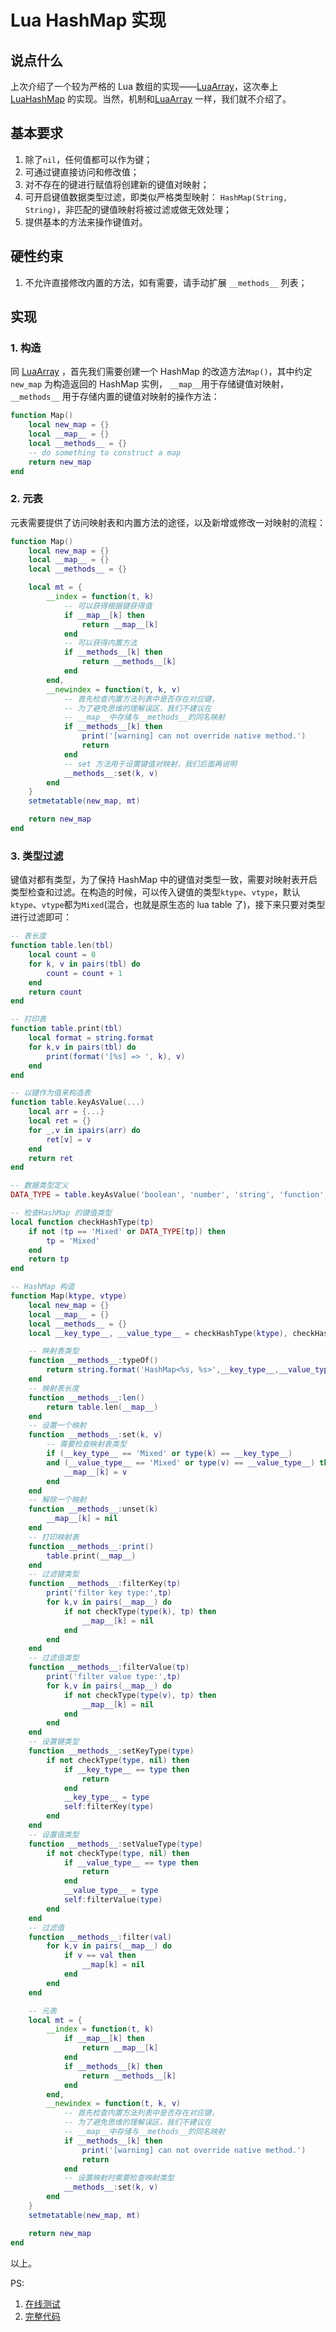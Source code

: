 # Lua HashMap 实现

## 说点什么

上次介绍了一个较为严格的 Lua 数组的实现——[LuaArray](http://www.jianshu.com/p/d6beb48683d2)，这次奉上 [LuaHashMap](https://github.com/DoooReyn/LuaHashMap) 的实现。当然，机制和[LuaArray](http://www.jianshu.com/p/d6beb48683d2) 一样，我们就不介绍了。

## 基本要求

1. 除了`nil`，任何值都可以作为键；
2. 可通过键直接访问和修改值；
3. 对不存在的键进行赋值将创建新的键值对映射；
4. 可开启键值数据类型过滤，即类似严格类型映射： `HashMap(String, String)`，非匹配的键值映射将被过滤或做无效处理；
5. 提供基本的方法来操作键值对。

## 硬性约束

1. 不允许直接修改内置的方法，如有需要，请手动扩展 `__methods__` 列表；

## 实现

### 1. 构造

同 [LuaArray](http://www.jianshu.com/p/d6beb48683d2) ，首先我们需要创建一个 HashMap 的改造方法`Map()`，其中约定 `new_map` 为构造返回的 HashMap 实例， `__map__`用于存储键值对映射，`__methods__` 用于存储内置的键值对映射的操作方法：

```lua
function Map()
    local new_map = {}
    local __map__ = {}
    local __methods__ = {}
    -- do something to construct a map
    return new_map
end
```

### 2. 元表

元表需要提供了访问映射表和内置方法的途径，以及新增或修改一对映射的流程：

```lua
function Map()
    local new_map = {}
    local __map__ = {}
    local __methods__ = {}

    local mt = {
        __index = function(t, k)
            -- 可以获得根据键获得值
            if __map__[k] then
                return __map__[k]
            end
            -- 可以获得内置方法
            if __methods__[k] then
                return __methods__[k]
            end
        end,
        __newindex = function(t, k, v)
            -- 首先检查内置方法列表中是否存在对应键，
            -- 为了避免思维的理解误区，我们不建议在
            -- __map__中存储与__methods__的同名映射
            if __methods__[k] then
                print('[warning] can not override native method.')
                return
            end
            -- set 方法用于设置键值对映射，我们后面再说明
            __methods__:set(k, v)
        end
    }
    setmetatable(new_map, mt)

    return new_map
end
```

### 3. 类型过滤

键值对都有类型，为了保持 HashMap 中的键值对类型一致，需要对映射表开启类型检查和过滤。在构造的时候，可以传入键值的类型`ktype`、`vtype`，默认`ktype`、`vtype`都为`Mixed`(混合，也就是原生态的 lua table 了)，接下来只要对类型进行过滤即可：

```lua
-- 表长度
function table.len(tbl)
    local count = 0
    for k, v in pairs(tbl) do
        count = count + 1
    end
    return count
end

-- 打印表
function table.print(tbl)
    local format = string.format
    for k,v in pairs(tbl) do
        print(format('[%s] => ', k), v)
    end
end

-- 以键作为值来构造表
function table.keyAsValue(...)
    local arr = {...}
    local ret = {}
    for _,v in ipairs(arr) do
        ret[v] = v
    end
    return ret
end

-- 数据类型定义
DATA_TYPE = table.keyAsValue('boolean', 'number', 'string', 'function', 'table', 'thread', 'nil')

-- 检查HashMap 的键值类型
local function checkHashType(tp)
    if not (tp == 'Mixed' or DATA_TYPE[tp]) then
        tp = 'Mixed'
    end
    return tp
end

-- HashMap 构造
function Map(ktype, vtype)
    local new_map = {}
    local __map__ = {}
    local __methods__ = {}
    local __key_type__, __value_type__ = checkHashType(ktype), checkHashType(vtype)

    -- 映射表类型
    function __methods__:typeOf()
        return string.format('HashMap<%s, %s>',__key_type__,__value_type__)
    end
    -- 映射表长度
    function __methods__:len()
        return table.len(__map__)
    end
    -- 设置一个映射
    function __methods__:set(k, v)
        -- 需要检查映射表类型
        if (__key_type__ == 'Mixed' or type(k) == __key_type__)
        and (__value_type__ == 'Mixed' or type(v) == __value_type__) then
            __map__[k] = v
        end
    end
    -- 解除一个映射
    function __methods__:unset(k)
        __map__[k] = nil
    end
    -- 打印映射表
    function __methods__:print()
        table.print(__map__)
    end
    -- 过滤键类型
    function __methods__:filterKey(tp)
        print('filter key type:',tp)
        for k,v in pairs(__map__) do
            if not checkType(type(k), tp) then
                __map__[k] = nil
            end
        end
    end
    -- 过滤值类型
    function __methods__:filterValue(tp)
        print('filter value type:',tp)
        for k,v in pairs(__map__) do
            if not checkType(type(v), tp) then
                __map__[k] = nil
            end
        end
    end
    -- 设置键类型
    function __methods__:setKeyType(type)
        if not checkType(type, nil) then
            if __key_type__ == type then
                return
            end
            __key_type__ = type
            self:filterKey(type)
        end
    end
    -- 设置值类型
    function __methods__:setValueType(type)
        if not checkType(type, nil) then
            if __value_type__ == type then
                return
            end
            __value_type__ = type
            self:filterValue(type)
        end
    end
    -- 过滤值
    function __methods__:filter(val)
        for k,v in pairs(__map__) do
            if v == val then
                __map[k] = nil
            end
        end
    end

    -- 元表
    local mt = {
        __index = function(t, k)
            if __map__[k] then
                return __map__[k]
            end
            if __methods__[k] then
                return __methods__[k]
            end
        end,
        __newindex = function(t, k, v)
            -- 首先检查内置方法列表中是否存在对应键，
            -- 为了避免思维的理解误区，我们不建议在
            -- __map__中存储与__methods__的同名映射
            if __methods__[k] then
                print('[warning] can not override native method.')
                return
            end
            -- 设置映射时需要检查映射类型
            __methods__:set(k, v)
        end
    }
    setmetatable(new_map, mt)

    return new_map
end
```

以上。

PS:

1. [在线测试](http://www.shucunwang.com/RunCode/lua/#id/452b2ad7605a479ea5d78efc832621f8)
2. [完整代码](https://github.com/DoooReyn/LuaHashMap)
